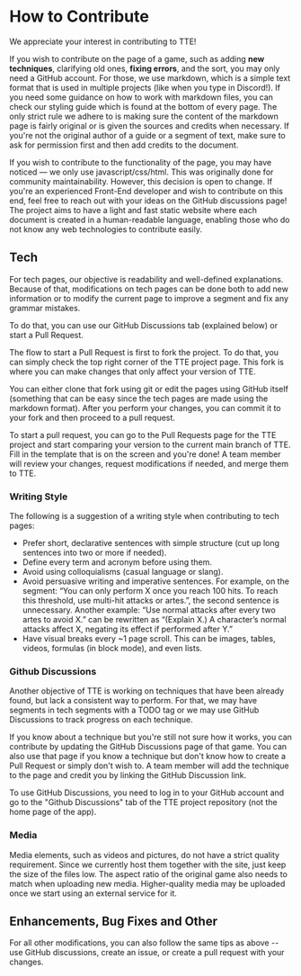 # How to Contribute

We appreciate your interest in contributing to TTE!

If you wish to contribute on the page of a game, such as adding **new techniques**, clarifying old ones, **fixing errors**, and the sort, you may only need a GitHub account. For those, we use markdown, which is a simple text format that is used in multiple projects (like when you type in Discord!). If you need some guidance on how to work with markdown files, you can check our styling guide which is found at the bottom of every page. The only strict rule we adhere to is making sure the content of the markdown page is fairly original or is given the sources and credits when necessary. If you're not the original author of a guide or a segment of text, make sure to ask for permission first and then add credits to the document.

If you wish to contribute to the functionality of the page, you may have noticed — we only use javascript/css/html. This was originally done for community maintainability. However, this decision is open to change. If you're an experienced Front-End developer and wish to contribute on this end, feel free to reach out with your ideas on the GitHub discussions page! The project aims to have a light and fast static website where each document is created in a human-readable language, enabling those who do not know any web technologies to contribute easily.

## Tech

For tech pages, our objective is readability and well-defined explanations. Because of that, modifications on tech pages can be done both to add new information or to modify the current page to improve a segment and fix any grammar mistakes.

To do that, you can use our GitHub Discussions tab (explained below) or start a Pull Request.

The flow to start a Pull Request is first to fork the project. To do that, you can simply check the top right corner of the TTE project page. This fork is where you can make changes that only affect your version of TTE.

You can either clone that fork using git or edit the pages using GitHub itself (something that can be easy since the tech pages are made using the markdown format). After you perform your changes, you can commit it to your fork and then proceed to a pull request.

To start a pull request, you can go to the Pull Requests page for the TTE project and start comparing your version to the current main branch of TTE. Fill in the template that is on the screen and you're done! A team member will review your changes, request modifications if needed, and merge them to TTE.

### Writing Style

The following is a suggestion of a writing style when contributing to tech pages:

- Prefer short, declarative sentences with simple structure (cut up long sentences into two or more if needed).
- Define every term and acronym before using them.
- Avoid using colloquialisms (casual language or slang).
- Avoid persuasive writing and imperative sentences. For example, on the segment: “You can only perform X once you reach 100 hits. To reach this threshold, use multi-hit attacks or artes.”, the second sentence is unnecessary. Another example: “Use normal attacks after every two artes to avoid X.” can be rewritten as “(Explain X.) A character’s normal attacks affect X, negating its effect if performed after Y.”
- Have visual breaks every ~1 page scroll. This can be images, tables, videos, formulas (in block mode), and even lists.

### Github Discussions

Another objective of TTE is working on techniques that have been already found, but lack a consistent way to perform. For that, we may have segments in tech segments with a TODO tag or we may use GitHub Discussions to track progress on each technique.

If you know about a technique but you're still not sure how it works, you can contribute by updating the GitHub Discussions page of that game. You can also use that page if you know a technique but don't know how to create a Pull Request or simply don't wish to. A team member will add the technique to the page and credit you by linking the GitHub Discussion link.

To use GitHub Discussions, you need to log in to your GitHub account and go to the "Github Discussions" tab of the TTE project repository (not the home page of the app).

### Media

Media elements, such as videos and pictures, do not have a strict quality requirement. Since we currently host them together with the site, just keep the size of the files low. The aspect ratio of the original game also needs to match when uploading new media. Higher-quality media may be uploaded once we start using an external service for it.

## Enhancements, Bug Fixes and Other

For all other modifications, you can also follow the same tips as above -- use GitHub discussions, create an issue, or create a pull request with your changes.
